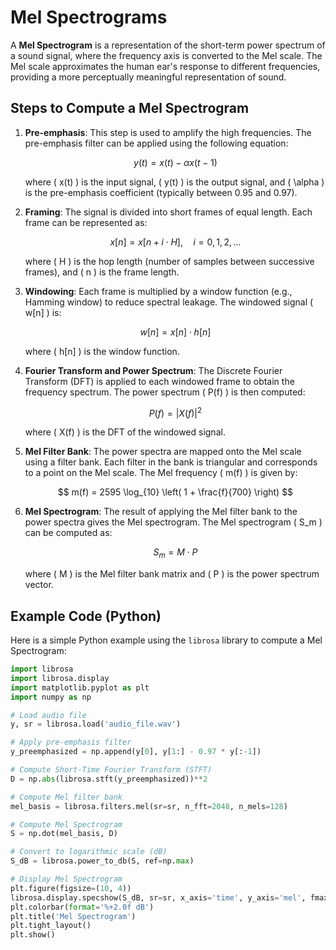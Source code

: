 # Mel Spectrograms

A **Mel Spectrogram** is a representation of the short-term power spectrum of a sound signal, where the frequency axis is converted to the Mel scale. The Mel scale approximates the human ear's response to different frequencies, providing a more perceptually meaningful representation of sound.

## Steps to Compute a Mel Spectrogram

1. **Pre-emphasis**: This step is used to amplify the high frequencies. The pre-emphasis filter can be applied using the following equation:

    $$
    y(t) = x(t) - \alpha x(t-1)
    $$

    where \( x(t) \) is the input signal, \( y(t) \) is the output signal, and \( \alpha \) is the pre-emphasis coefficient (typically between 0.95 and 0.97).

2. **Framing**: The signal is divided into short frames of equal length. Each frame can be represented as:

    $$
    x[n] = x[n + i \cdot H], \quad i = 0, 1, 2, \ldots
    $$

    where \( H \) is the hop length (number of samples between successive frames), and \( n \) is the frame length.

3. **Windowing**: Each frame is multiplied by a window function (e.g., Hamming window) to reduce spectral leakage. The windowed signal \( w[n] \) is:

    $$
    w[n] = x[n] \cdot h[n]
    $$

    where \( h[n] \) is the window function.

4. **Fourier Transform and Power Spectrum**: The Discrete Fourier Transform (DFT) is applied to each windowed frame to obtain the frequency spectrum. The power spectrum \( P(f) \) is then computed:

    $$
    P(f) = |X(f)|^2
    $$

    where \( X(f) \) is the DFT of the windowed signal.

5. **Mel Filter Bank**: The power spectra are mapped onto the Mel scale using a filter bank. Each filter in the bank is triangular and corresponds to a point on the Mel scale. The Mel frequency \( m(f) \) is given by:

    $$
    m(f) = 2595 \log_{10} \left( 1 + \frac{f}{700} \right)
    $$

6. **Mel Spectrogram**: The result of applying the Mel filter bank to the power spectra gives the Mel spectrogram. The Mel spectrogram \( S_m \) can be computed as:

    $$
    S_m = M \cdot P
    $$

    where \( M \) is the Mel filter bank matrix and \( P \) is the power spectrum vector.

## Example Code (Python)

Here is a simple Python example using the `librosa` library to compute a Mel Spectrogram:

```python
import librosa
import librosa.display
import matplotlib.pyplot as plt
import numpy as np

# Load audio file
y, sr = librosa.load('audio_file.wav')

# Apply pre-emphasis filter
y_preemphasized = np.append(y[0], y[1:] - 0.97 * y[:-1])

# Compute Short-Time Fourier Transform (STFT)
D = np.abs(librosa.stft(y_preemphasized))**2

# Compute Mel filter bank
mel_basis = librosa.filters.mel(sr=sr, n_fft=2048, n_mels=128)

# Compute Mel Spectrogram
S = np.dot(mel_basis, D)

# Convert to logarithmic scale (dB)
S_dB = librosa.power_to_db(S, ref=np.max)

# Display Mel Spectrogram
plt.figure(figsize=(10, 4))
librosa.display.specshow(S_dB, sr=sr, x_axis='time', y_axis='mel', fmax=8000)
plt.colorbar(format='%+2.0f dB')
plt.title('Mel Spectrogram')
plt.tight_layout()
plt.show()
```
